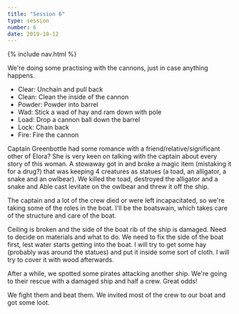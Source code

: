 ```yaml
---
title: "Session 6"
type: session
number: 6
date: 2019-10-12
---
```


{% include nav.html %}

We're doing some practising with the cannons, just in case anything happens.

- Clear: Unchain and pull back
- Clean: Clean the inside of the cannon
- Powder: Powder into barrel
- Wad: Stick a wad of hay and ram down with pole
- Load: Drop a cannon ball down the barrel
- Lock: Chain back
- Fire: Fire the cannon

Captain Greenbottle had some romance with a friend/relative/significant other of Elora? She is very keen on talking with the captain about every story of this woman.
A stowaway got in and broke a magic item (mistaking it for a drug?) that was keeping 4 creatures as statues (a toad, an alligator, a snake and an owlbear). We killed the toad, destroyed the alligator and a snake and Able cast levitate on the owlbear and threw it off the ship.

The captain and a lot of the crew died or were left incapacitated, so we're taking some of the roles in the boat. I'll be the boatswain, which takes care of the structure and care of the boat.

Ceiling is broken and the side of the boat rib of the ship is damaged. Need to decide on materials and what to do.
We need to fix the side of the boat first, lest water starts getting into the boat. I will try to get some hay (probably was around the statues) and put it inside some sort of cloth. I will try to cover it with wood afterwards.

After a while, we spotted some pirates attacking another ship. We're going to their rescue with a damaged ship and half a crew. Great odds!

We fight them and beat them. We invited most of the crew to our boat and got some loot.

